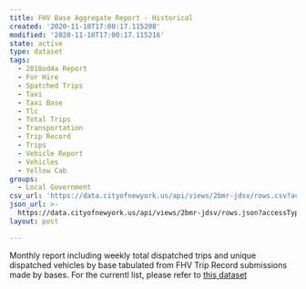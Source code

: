 ```yaml
---
title: FHV Base Aggregate Report - Historical
created: '2020-11-10T17:00:17.115208'
modified: '2020-11-10T17:00:17.115216'
state: active
type: dataset
tags:
  - 2018od4a Report
  - For Hire
  - Spatched Trips
  - Taxi
  - Taxi Base
  - Tlc
  - Total Trips
  - Transportation
  - Trip Record
  - Trips
  - Vehicle Report
  - Vehicles
  - Yellow Cab
groups:
  - Local Government
csv_url: 'https://data.cityofnewyork.us/api/views/2bmr-jdsv/rows.csv?accessType=DOWNLOAD'
json_url: >-
  https://data.cityofnewyork.us/api/views/2bmr-jdsv/rows.json?accessType=DOWNLOAD
layout: post

---
```

Monthly report including weekly total dispatched trips and unique dispatched vehicles by base tabulated from FHV Trip Record submissions made by bases. For the currentl list, please refer to <a href="https://data.cityofnewyork.us/d/2v9c-2k7f">this dataset</a>
